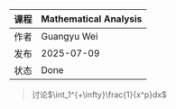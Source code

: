 | 课程   | Mathematical Analysis |
| ---- | ---------------------------------------- |
| 作者   | Guangyu Wei                               |
| 发布 | 2025-07-09 |
|状态|Done|

> 讨论$\int_1^{+\infty}\frac{1}{x^p}dx$